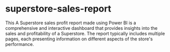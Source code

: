 # superstore-sales-report
This A Superstore sales profit report made using Power BI is a comprehensive and interactive dashboard that provides insights into the sales and profitability of a Superstore. The report typically includes multiple pages, each presenting information on different aspects of the store's performance.
